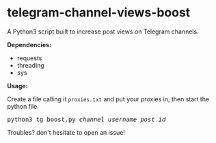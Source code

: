 # telegram-channel-views-boost
A Python3 script built to increase post views on Telegram channels.


<b>Dependencies:</b>

- requests
- threading
- sys


<b>Usage:</b>

Create a file calling it <code>proxies.txt</code> and put your proxies in, then start the python file.
<pre>
python3 tg_boost.py <i>channel_username</i> <i>post_id</i>
</pre>

Troubles? don't hesitate to open an issue!
